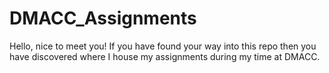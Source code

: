 # DMACC_Assignments
Hello, nice to meet you! If you have found your way into this repo then you have discovered where I house my assignments during my time at DMACC.
